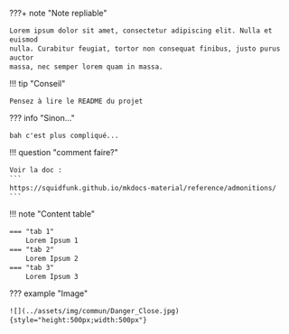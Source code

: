 ???+ note "Note repliable"

    Lorem ipsum dolor sit amet, consectetur adipiscing elit. Nulla et euismod
    nulla. Curabitur feugiat, tortor non consequat finibus, justo purus auctor
    massa, nec semper lorem quam in massa.

<!--tip-start-->

!!! tip "Conseil"

    Pensez à lire le README du projet


??? info "Sinon..."

    bah c'est plus compliqué...

<!--tip-end-->

!!! question "comment faire?"

    Voir la doc : 
    ```
    https://squidfunk.github.io/mkdocs-material/reference/admonitions/
    ```


!!! note "Content table"

    === "tab 1"
        Lorem Ipsum 1
    === "tab 2"
        Lorem Ipsum 2
    === "tab 3"
        Lorem Ipsum 3


??? example "Image"

    ![](../assets/img/commun/Danger_Close.jpg){style="height:500px;width:500px"}
